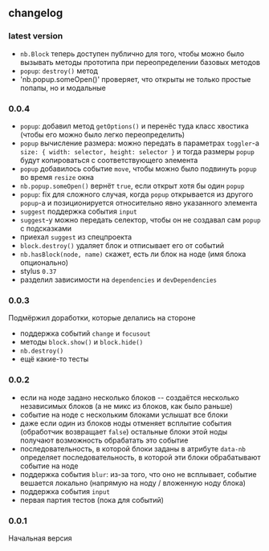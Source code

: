 ## changelog

### latest version
- `nb.Block` теперь доступен публично для того, чтобы можно было вызывать методы прототипа при переопределении базовых методов
- `popup`: `destroy()` метод
- 'nb.popup.someOpen()' проверяет, что открыты не только простые попапы, но и модальные

### 0.0.4
- `popup`: добавил метод `getOptions()` и перенёс туда класс хвостика (чтобы его можно было легко переопределить)
- `popup` вычисление размера: можно передать в параметрах `toggler`-а `size: { width: selector, height: selector }` и тогда размеры
  `popup` будут копироваться с соответствующего элемента
- `popup` добавилось событие `move`, чтобы можно было подвинуть `popup` во время `resize` окна
- `nb.popup.someOpen()` вернёт `true`, если открыт хотя бы один `popup`
- `popup`: fix для сложного случая, когда `popup` открывается из другого `popup`-а и позиционируется относительно явно указанного элемента
- `suggest` поддержка события `input`
- `suggest`-у можно передать селектор, чтобы он не создавал сам `popup` с подсказками
- приехал `suggest` из спецпроекта
- `block.destroy()` удаляет блок и отписывает его от событий
- `nb.hasBlock(node, name)` скажет, есть ли блок на ноде (имя блока опционально)
- stylus `0.37`
- разделил зависимости на `dependencies` и `devDependencies`

### 0.0.3
Подмёржил доработки, которые делались на стороне
- поддержка событий `change` и `focusout`
- методы `block.show()` и `block.hide()`
- `nb.destroy()`
- ещё какие-то тесты

### 0.0.2
- если на ноде задано несколько блоков -- создаётся несколько независимых блоков (а не микс из блоков, как было раньше)
- событие на ноде с нескольким блоками услышат все блоки
- даже если один из блоков ноды отменяет всплытие события (обработчик возвращает `false`) остальные блоки этой ноды
  получают возможность обрабатать это событие
- последовательность, в которой блоки заданы в атрибуте `data-nb` определяет последовательность, в которой эти блоки обрабатывают событие на ноде
- поддержка события `blur`: из-за того, что оно не всплывает, событие вешается локально (напрямую на ноду / вложенную ноду блока)
- поддержка события `input`
- первая партия тестов (пока для событий)

### 0.0.1
Начальная версия
